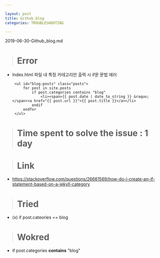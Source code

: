 ```yaml
---

layout: post
title: Github_blog
categories: TROUBLESHOOTING

---
```

 
 2019-06-30-Github_blog.md

 > # Error 
* Index.html 파일 내 특정 카테고리만 출력 시 if문 문법 에러 


       <ul id="blog-posts" class="posts">  
           for post in site.posts
               if post.categories contains "blog"
                   <li><span>{{ post.date | date_to_string }} &raquo;</span><a href="{{ post.url }}">{{ post.title }}</a></li>
               endif
           endfor
       </ul>



 > # Time spent to solve the issue	: 1 day

 > # Link	
* https://stackoverflow.com/questions/26661569/how-do-i-create-an-if-statement-based-on-a-jekyll-category


 > # Tried	
* (x) if post.cateories == blog 




 > # Wokred 
* if post.categories **contains** "blog"

